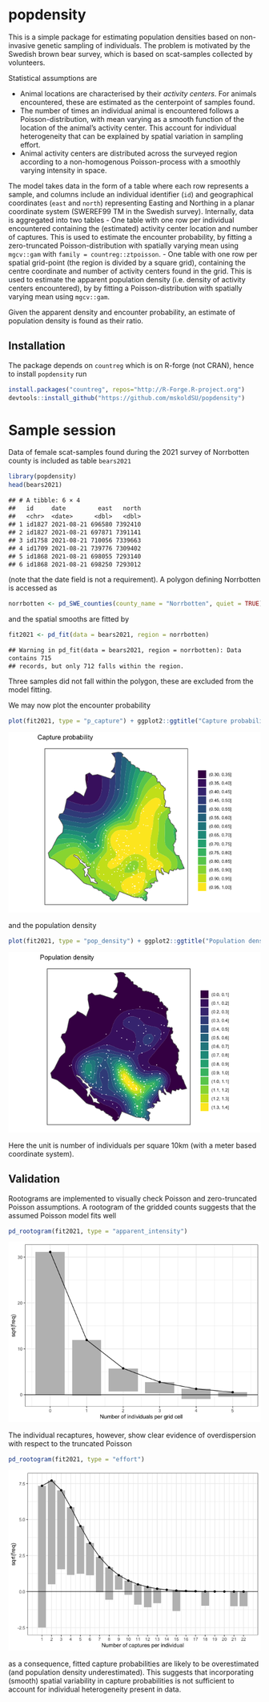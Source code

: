 popdensity
================

This is a simple package for estimating population densities based on
non-invasive genetic sampling of individuals. The problem is motivated
by the Swedish brown bear survey, which is based on scat-samples
collected by volunteers.

Statistical assumptions are

-   Animal locations are characterised by their *activity centers*. For
    animals encountered, these are estimated as the centerpoint of
    samples found.
-   The number of times an individual animal is encountered follows a
    Poisson-distribution, with mean varying as a smooth function of the
    location of the animal’s activity center. This account for
    individual heterogeneity that can be explained by spatial variation
    in sampling effort.
-   Animal activity centers are distributed across the surveyed region
    according to a non-homogenous Poisson-process with a smoothly
    varying intensity in space.

The model takes data in the form of a table where each row represents a
sample, and columns include an individual identifier (`id`) and
geographical coordinates (`east` and `north`) representing Easting and
Northing in a planar coordinate system (SWEREF99 TM in the Swedish
survey). Internally, data is aggregated into two tables - One table with
one row per individual encountered containing the (estimated) activity
center location and number of captures. This is used to estimate the
encounter probability, by fitting a zero-truncated Poisson-distribution
with spatially varying mean using `mgcv::gam` with
`family = countreg::ztpoisson`. - One table with one row per spatial
grid-point (the region is divided by a square grid), containing the
centre coordinate and number of activity centers found in the grid. This
is used to estimate the apparent population density (i.e. density of
activity centers encountered), by by fitting a Poisson-distribution with
spatially varying mean using `mgcv::gam`.

Given the apparent density and encounter probability, an estimate of
population density is found as their ratio.

## Installation

The package depends on `countreg` which is on R-forge (not CRAN), hence
to install `popdensity` run

``` r
install.packages("countreg", repos="http://R-Forge.R-project.org")
devtools::install_github("https://github.com/mskoldSU/popdensity")
```

# Sample session

Data of female scat-samples found during the 2021 survey of Norrbotten
county is included as table `bears2021`

``` r
library(popdensity)
head(bears2021)
```

    ## # A tibble: 6 × 4
    ##   id     date         east   north
    ##   <chr>  <date>      <dbl>   <dbl>
    ## 1 id1827 2021-08-21 696580 7392410
    ## 2 id1827 2021-08-21 697871 7391141
    ## 3 id1758 2021-08-21 710056 7339663
    ## 4 id1709 2021-08-21 739776 7309402
    ## 5 id1868 2021-08-21 698055 7293140
    ## 6 id1868 2021-08-21 698250 7293012

(note that the date field is not a requirement). A polygon defining
Norrbotten is accessed as

``` r
norrbotten <- pd_SWE_counties(county_name = "Norrbotten", quiet = TRUE)
```

and the spatial smooths are fitted by

``` r
fit2021 <- pd_fit(data = bears2021, region = norrbotten)
```

    ## Warning in pd_fit(data = bears2021, region = norrbotten): Data contains 715
    ## records, but only 712 falls within the region.

Three samples did not fall within the polygon, these are excluded from
the model fitting.

We may now plot the encounter probability

``` r
plot(fit2021, type = "p_capture") + ggplot2::ggtitle("Capture probability")
```

![](README_files/figure-gfm/unnamed-chunk-5-1.png)<!-- -->

and the population density

``` r
plot(fit2021, type = "pop_density") + ggplot2::ggtitle("Population density")
```

![](README_files/figure-gfm/unnamed-chunk-6-1.png)<!-- -->

Here the unit is number of individuals per square 10km (with a meter
based coordinate system).

## Validation

Rootograms are implemented to visually check Poisson and zero-truncated
Poisson assumptions. A rootogram of the gridded counts suggests that the
assumed Poisson model fits well

``` r
pd_rootogram(fit2021, type = "apparent_intensity")
```

![](README_files/figure-gfm/unnamed-chunk-7-1.png)<!-- -->

The individual recaptures, however, show clear evidence of
overdispersion with respect to the truncated Poisson

``` r
pd_rootogram(fit2021, type = "effort")
```

![](README_files/figure-gfm/unnamed-chunk-8-1.png)<!-- -->

as a consequence, fitted capture probabilities are likely to be
overestimated (and population density underestimated). This suggests
that incorporating (smooth) spatial variability in capture probabilities
is not sufficient to account for individual heterogeneity present in
data.
